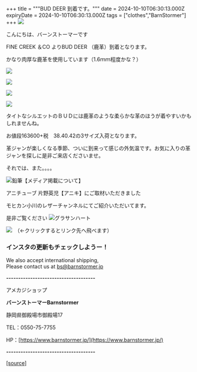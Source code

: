 +++
title = """BUD DEER 到着です。"""
date = 2024-10-10T06:30:13.000Z
expiryDate = 2024-10-10T06:30:13.000Z
tags = ["clothes","BarnStormer"]
+++
[![](https://stat.ameba.jp/user_images/20231023/16/barnstormer-go/b2/03/p/o0420015015354743273.png)](https://ameblo.jp/barnstormer-go/entry-12825670498.html)

こんにちは、バーンストーマーです

FINE CREEK ＆CO よりBUD DEER （鹿革）到着となります。

かなり肉厚な鹿革を使用しています（1.6ｍｍ程度かな？）

[![](https://stat.ameba.jp/user_images/20241010/15/barnstormer-go/73/32/j/o0618070015496192529.jpg)](https://stat.ameba.jp/user_images/20241010/15/barnstormer-go/73/32/j/o0618070015496192529.jpg)

[![](https://stat.ameba.jp/user_images/20241010/15/barnstormer-go/c9/ae/j/o0599070015496192531.jpg)](https://stat.ameba.jp/user_images/20241010/15/barnstormer-go/c9/ae/j/o0599070015496192531.jpg)

[![](https://stat.ameba.jp/user_images/20241010/15/barnstormer-go/d0/c5/j/o0466070015496192530.jpg)](https://stat.ameba.jp/user_images/20241010/15/barnstormer-go/d0/c5/j/o0466070015496192530.jpg)

[![](https://stat.ameba.jp/user_images/20241010/15/barnstormer-go/e0/26/j/o0466070015496192532.jpg)](https://stat.ameba.jp/user_images/20241010/15/barnstormer-go/e0/26/j/o0466070015496192532.jpg)

タイトなシルエットのＢＵＤには鹿革のような柔らかな革のほうが着やすいかもしれませんね。

お値段163600+税　38.40.42の3サイズ入荷となります。

革ジャンが楽しくなる季節、ついに到来って感じの外気温です。お気に入りの革ジャンを探しに是非ご来店くださいませ。

それでは、また。。。。

![鉛筆](https://stat100.ameba.jp/blog/ucs/img/char/char3/519.png)【メディア掲載について】

アニチューブ 片野英児【アニキ】にご取材いただきました

モヒカン小川のレザーチャンネルにてご紹介いただいてます。

是非ご覧ください ![グラサンハート](https://stat100.ameba.jp/blog/ucs/img/char/char3/148.png)

[![](https://stat.ameba.jp/user_images/20230412/16/barnstormer-go/6a/23/p/o0108010815269242493.png)](https://www.instagram.com/barnstormer_daily/)　（←クリックするとリンク先へ飛べます）

### インスタの更新もチェックしようー！

We also accept international shipping,  
Please contact us at bs@barnstormer.jp

**\-------------------------------------**

アメカジショップ

**バーンストーマーBarnstormer**

静岡県御殿場市御殿場17

TEL：0550-75-7755

HP：[https://www.barnstormer.jp/](https://www.barnstormer.jp/)

**\-------------------------------------**

[[source]](https://ameblo.jp/barnstormer-go/entry-12870730202.html)
